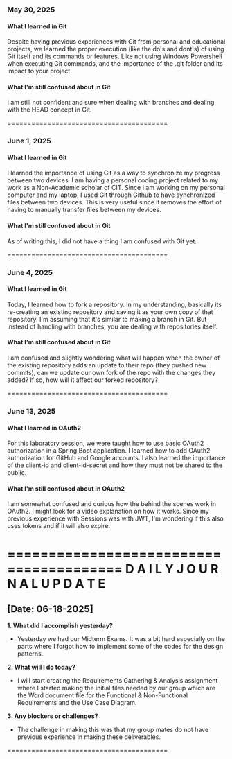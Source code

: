 ### May 30, 2025

#### What I learned in Git
Despite having previous experiences with Git from personal and educational projects, we learned the proper execution (like the do's and dont's) of using Git itself and its commands or features. Like not using Windows Powershell when executing  Git commands, and the importance of the .git folder and its impact to your project.

#### What I'm still confused about in Git
I am still not confident and sure when dealing with branches and dealing with the HEAD concept in Git.

========================================

### June 1, 2025

#### What I learned in Git
I learned the importance of using Git as a way to synchronize my progress between two devices. I am having a personal coding project related to my work as a Non-Academic scholar of CIT. Since I am working on my personal computer and my laptop, I used Git through Github to have synchronized files between two devices. This is very useful since it removes the effort of having to manually transfer files between my devices.

#### What I'm still confused about in Git
As of writing this, I did not have a thing I am confused with Git yet. 

========================================

### June 4, 2025

#### What I learned in Git
Today, I learned how to fork a repository. In my understanding, basically its re-creating an existing repository and saving it as your own copy of that repository. I'm assuming that it's similar to making a branch in Git. But instead of handling with branches, you are dealing with repositories itself. 

#### What I'm still confused about in Git
I am confused and slightly wondering what will happen when the owner of the existing repository adds an update to their repo (they pushed new commits), can we update our own fork of the repo with the changes they added? If so, how will it affect our forked repository?

========================================

### June 13, 2025

#### What I learned in OAuth2
For this laboratory session, we were taught how to use basic OAuth2 authorization in a Spring Boot application. I learned how to add OAuth2 authorization for GitHub and Google accounts. I also learned the importance of the client-id and client-id-secret and how they must not be shared to the public.

#### What I'm still confused about in OAuth2
I am somewhat confused and curious how the behind the scenes work in OAuth2. I might look for a video explanation on how it works. Since my previous experience with Sessions was with JWT, I'm wondering if this also uses tokens and if it will also expire.

========================================
D A I L Y   J O U R N A L   U P D A T E
========================================

## [Date: 06-18-2025]

**1. What did I accomplish yesterday?**
- Yesterday we had our Midterm Exams. It was a bit hard especially on the parts where I forgot how to implement some of the codes for the design patterns.

**2. What will I do today?**
- I will start creating the Requirements Gathering & Analysis assignment where I started making the initial files needed by our group which are the Word document file for the Functional & Non-Functional Requirements and the Use Case Diagram.

**3. Any blockers or challenges?**
- The challenge in making this was that my group mates do not have previous experience in making these deliverables.

========================================